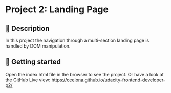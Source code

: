 # Project 2: Landing Page

## :scroll: Description

In this project the navigation through a multi-section landing page is handled by DOM manipulation.

## :rocket: Getting started

Open the index.html file in the browser to see the project.
Or have a look at the GitHub Live view: https://ceelona.github.io/udacity-frontend-developer-p2/
